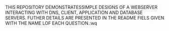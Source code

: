 THIS REPOSITORY DEMONSTRATESSIMPLE DESIGNS OF A WEBSERVER INTERACTING WITH DNS, CLIENT, APPLICATION AND DATABASE SERVERS. FUTHER DETAILS ARE PRESENTED IN THE README FIELS GIVEN WITH THE  NAME LOF EACH QUESTION.:wq

